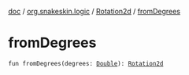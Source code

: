 [doc](../../index.md) / [org.snakeskin.logic](../index.md) / [Rotation2d](index.md) / [fromDegrees](./from-degrees.md)

# fromDegrees

`fun fromDegrees(degrees: `[`Double`](https://kotlinlang.org/api/latest/jvm/stdlib/kotlin/-double/index.html)`): `[`Rotation2d`](index.md)